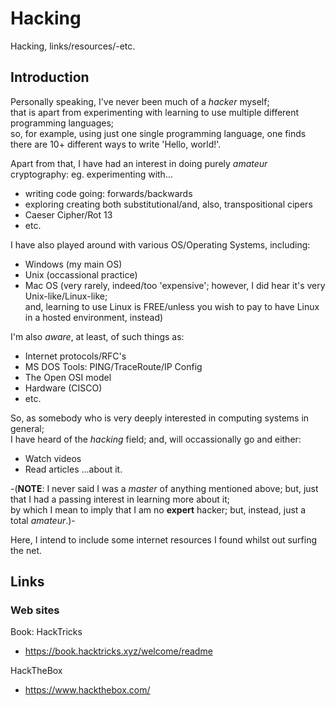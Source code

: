 # Hacking
Hacking, links/resources/-etc.

## Introduction

Personally speaking, I've never been much of a *hacker* myself;  
that is apart from experimenting with learning to use multiple different programming languages;  
so, for example, using just one single programming language, one finds there are 10+ different ways to write 'Hello, world!'.  

Apart from that, I have had an interest in doing purely *amateur* cryptography: eg. experimenting with...   

- writing code going: forwards/backwards   
- exploring creating both substitutional/and, also, transpositional cipers       
- Caeser Cipher/Rot 13   
- etc.

I have also played around with various OS/Operating Systems, including:  
- Windows (my main OS)  
- Unix (occassional practice)  
- Mac OS (very rarely, indeed/too 'expensive'; however, I did hear it's very Unix-like/Linux-like;   
  and, learning to use Linux is FREE/unless you wish to pay to have Linux in a hosted environment, instead)

I'm also *aware*, at least, of such things as:  
- Internet protocols/RFC's
- MS DOS Tools: PING/TraceRoute/IP Config    
- The Open OSI model  
- Hardware (CISCO)  
- etc.

So, as somebody who is very deeply interested in computing systems in general;    
I have heard of the *hacking* field; and, will occassionally go and either:  

- Watch videos
- Read articles
...about it.

-(**NOTE**: I never said I was a *master* of anything mentioned above; 
but, just that I had a passing interest in learning more about it;  
by which I mean to imply that I am no **expert** hacker; but, instead, just a total *amateur*.)-  

Here, I intend to include some internet resources I found whilst out surfing the net.  


## Links

### Web sites

Book: HackTricks  
- https://book.hacktricks.xyz/welcome/readme  

HackTheBox  
- https://www.hackthebox.com/  
